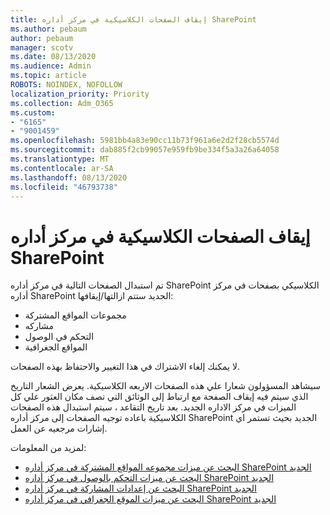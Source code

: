 ```yaml
---
title: إيقاف الصفحات الكلاسيكية في مركز أداره SharePoint
ms.author: pebaum
author: pebaum
manager: scotv
ms.date: 08/13/2020
ms.audience: Admin
ms.topic: article
ROBOTS: NOINDEX, NOFOLLOW
localization_priority: Priority
ms.collection: Adm_O365
ms.custom:
- "6165"
- "9001459"
ms.openlocfilehash: 5981bb4a83e90cc11b73f961a6e2d2f28cb5574d
ms.sourcegitcommit: dab885f2cb99057e959fb9be334f5a3a26a64058
ms.translationtype: MT
ms.contentlocale: ar-SA
ms.lasthandoff: 08/13/2020
ms.locfileid: "46793738"
---
```

# <a name="retire-classic-pages-in-sharepoint-admin-center"></a>إيقاف الصفحات الكلاسيكية في مركز أداره SharePoint

تم استبدال الصفحات التالية في مركز أداره SharePoint الكلاسيكي بصفحات في مركز أداره SharePoint الجديد ستتم ازالتها/إيقافها: 

- مجموعات المواقع المشتركة 
- مشاركه
- التحكم في الوصول
- المواقع الجغرافية

لا يمكنك إلغاء الاشتراك في هذا التغيير والاحتفاظ بهذه الصفحات.

سيشاهد المسؤولون شعارا علي هذه الصفحات الاربعه الكلاسيكية. يعرض الشعار التاريخ الذي سيتم فيه إيقاف الصفحة مع ارتباط إلى الوثائق التي تصف مكان العثور علي كل الميزات في مركز الاداره الجديد. بعد تاريخ التقاعد ، سيتم استبدال هذه الصفحات الكلاسيكية باعاده توجيه الصفحات إلى مركز أداره SharePoint الجديد بحيث تستمر اي إشارات مرجعيه عن العمل.
  
لمزيد من المعلومات:

- [البحث عن ميزات مجموعه المواقع المشتركة في مركز أداره SharePoint الجديد](https://docs.microsoft.com/sharepoint/site-collections-page)
- [البحث عن ميزات التحكم بالوصول في مركز أداره SharePoint الجديد](https://docs.microsoft.com/sharepoint/control-access)
- [البحث عن إعدادات المشاركة في مركز أداره SharePoint الجديد](https://docs.microsoft.com/sharepoint/sharing-settings)
- [البحث عن ميزات الموقع الجغرافي في مركز أداره SharePoint الجديد](https://docs.microsoft.com/sharepoint/manage-geo-locations)